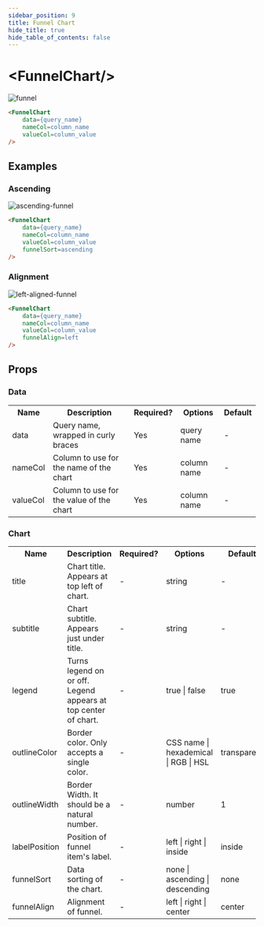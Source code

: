 ```yaml
---
sidebar_position: 9
title: Funnel Chart
hide_title: true
hide_table_of_contents: false
---
```


<h1 class="community-header"><span class="gradient">&lt;FunnelChart/></span></h1>

![funnel](/img/funnel-default.png)

```markdown
<FunnelChart 
    data={query_name} 
    nameCol=column_name
    valueCol=column_value
/>
```

## Examples

### Ascending

![ascending-funnel](/img//funnel-asc.png)

```markdown
<FunnelChart 
    data={query_name} 
    nameCol=column_name
    valueCol=column_value
    funnelSort=ascending
/>
```

### Alignment

![left-aligned-funnel](/img//funnel-align.png)

```markdown
<FunnelChart 
    data={query_name} 
    nameCol=column_name
    valueCol=column_value
    funnelAlign=left
/>
```


## Props

### Data

<table>
<tr> <th class='tleft'>Name</th> <th class='tleft'>Description</th> <th>Required?</th> <th>Options</th> <th>Default</th> </tr>
<tr> <td>data</td> <td>Query name, wrapped in curly braces</td> <td class='tcenter'>Yes</td> <td class='tcenter'>query name</td> <td class='tcenter'>-</td> </tr>
<tr> <td>nameCol</td> <td>Column to use for the name of the chart</td> <td class='tcenter'>Yes</td> <td class='tcenter'>column name</td> <td class='tcenter'>-</td> </tr>
<tr> <td>valueCol</td> <td>Column to use for the value of the chart</td> <td class='tcenter'>Yes</td> <td class='tcenter'>column name</td> <td class='tcenter'>-</td> </tr>

</table>

### Chart

<table>
<tr> <th class='tleft'>Name</th> <th class='tleft'>Description</th> <th>Required?</th> <th>Options</th> <th>Default</th> </tr>
<tr> <td>title</td> <td>Chart title. Appears at top left of chart.</td> <td class='tcenter'>-</td> <td class='tcenter'>string</td> <td class='tcenter'>-</td> </tr>
<tr> <td>subtitle</td> <td>Chart subtitle. Appears just under title.</td> <td class='tcenter'>-</td> <td class='tcenter'>string</td> <td class='tcenter'>-</td> </tr>
<tr> <td>legend</td> <td>Turns legend on or off. Legend appears at top center of chart.</td> <td class='tcenter'>-</td> <td class='tcenter'>true | false</td> <td class='tcenter'>true</td> </tr>
<tr> <td>outlineColor</td> <td>Border color. Only accepts a single color.</td> <td class='tcenter'>-</td> <td class='tcenter'>CSS name | hexademical | RGB | HSL</td> <td class='tcenter'>transparent</td> </tr>
<tr> <td>outlineWidth</td> <td>Border Width. It should be a natural number.</td> <td class='tcenter'>-</td> <td class='tcenter'>number</td> <td class='tcenter'>1</td> </tr>
<tr> <td>labelPosition</td> <td>Position of funnel item's label.</td> <td class='tcenter'>-</td> <td class='tcenter'>left | right | inside</td> <td class='tcenter'>inside</td> </tr>
<tr> <td>funnelSort</td> <td>Data sorting of the chart.</td> <td class='tcenter'>-</td> <td class='tcenter'>none | ascending | descending</td> <td class='tcenter'>none</td> </tr>
<tr> <td>funnelAlign</td> <td>Alignment of funnel.</td> <td class='tcenter'>-</td> <td class='tcenter'>left | right | center</td> <td class='tcenter'>center</td> </tr>

</table>
